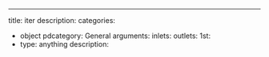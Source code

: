 ---
title: iter
description:
categories:
 - object
pdcategory: General
arguments:
inlets:
outlets:
  1st:
  - type: anything
    description:
